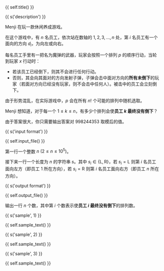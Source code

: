 {{ self.title() }}

{{ s('description') }}

Menji 在玩一款休闲养成游戏。

在这个游戏中，有 $n$ 名员工，依次站在数轴的 $1,2,3, \dots, n$ 处，第 $i$ 名员工有一个面向的方向 $d_i$，为向左或向右。

每名员工手里有一把名为魔弹的武器，玩家会按照一个排列 $p$ 的顺序行动，当轮到玩家 $x$ 行动时：

- 若该员工已经倒下，则其不会进行任何行动。
- 否则，其会向其面对的方向发射子弹，子弹会击中面对方向的**所有未倒下**的玩家（若面对方向已经没有玩家，则不会击中任何人）。被击中的员工会立刻倒下。

由于形势混乱，在实际游戏中，$p$ 会在所有 $n!$ 个可能的排列中随机选取。

Menji 想知道，对于每一个 $1\leq k\leq n$，有多少个排列会使**员工 $k$ 最终没有倒下**？

由于答案很大，你只需要输出答案对 $998244353$ 取模后的值。

{{ s('input format') }}

{{ self.input_file() }}

第一行一个整数 $n \ (2\leq n\leq 10^5)$。

接下来一行一个长度为 $n$ 的字符串 $s$。其中 $s_i\in\{\text{L},\text{R}\}$，若 $s_i=\text{L}$ 则第 $i$ 名员工面向左方（即员工 $1$ 所在方向），若 $s_i=\text{R}$ 则第 $i$ 名员工面向右方（即员工 $n$ 所在方向）。

{{ s('output format') }}

{{ self.output_file() }}

输出一行 $n$ 个数，其中第 $i$ 个数表示使**员工 $i$ 最终没有倒下**的排列数。

{{ s('sample', 1) }}

{{ self.sample_text() }}

{{ s('sample', 2) }}

{{ self.sample_text() }}

{{ s('sample', 3) }}

{{ self.sample_text() }}

